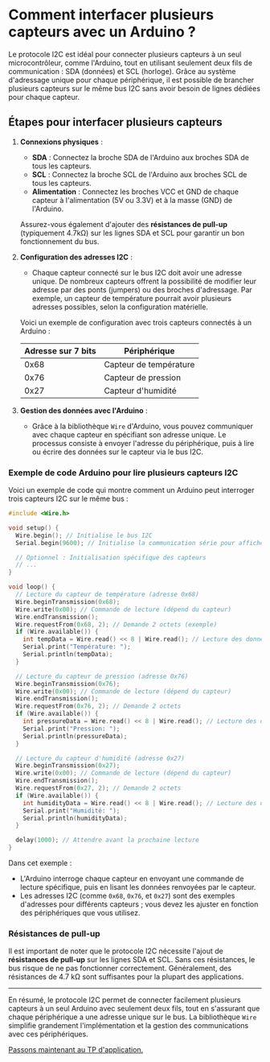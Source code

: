 # Comment interfacer plusieurs capteurs avec un Arduino ?

Le protocole I2C est idéal pour connecter plusieurs capteurs à un seul microcontrôleur, comme l'Arduino, tout en utilisant seulement deux fils de communication : SDA (données) et SCL (horloge). Grâce au système d'adressage unique pour chaque périphérique, il est possible de brancher plusieurs capteurs sur le même bus I2C sans avoir besoin de lignes dédiées pour chaque capteur.

## Étapes pour interfacer plusieurs capteurs

1. **Connexions physiques** :
   - **SDA** : Connectez la broche SDA de l'Arduino aux broches SDA de tous les capteurs.
   - **SCL** : Connectez la broche SCL de l'Arduino aux broches SCL de tous les capteurs.
   - **Alimentation** : Connectez les broches VCC et GND de chaque capteur à l'alimentation (5V ou 3.3V) et à la masse (GND) de l'Arduino.

   Assurez-vous également d'ajouter des **résistances de pull-up** (typiquement 4.7kΩ) sur les lignes SDA et SCL pour garantir un bon fonctionnement du bus.

2. **Configuration des adresses I2C** :
   - Chaque capteur connecté sur le bus I2C doit avoir une adresse unique. De nombreux capteurs offrent la possibilité de modifier leur adresse par des ponts (jumpers) ou des broches d'adressage. Par exemple, un capteur de température pourrait avoir plusieurs adresses possibles, selon la configuration matérielle.

   Voici un exemple de configuration avec trois capteurs connectés à un Arduino :

   | Adresse sur 7 bits | Périphérique               |
   | ------------------ | -------------------------- |
   | 0x68               | Capteur de température      |
   | 0x76               | Capteur de pression         |
   | 0x27               | Capteur d'humidité          |

3. **Gestion des données avec l'Arduino** :
   - Grâce à la bibliothèque `Wire` d'Arduino, vous pouvez communiquer avec chaque capteur en spécifiant son adresse unique. Le processus consiste à envoyer l'adresse du périphérique, puis à lire ou écrire des données sur le capteur via le bus I2C.

### Exemple de code Arduino pour lire plusieurs capteurs I2C

Voici un exemple de code qui montre comment un Arduino peut interroger trois capteurs I2C sur le même bus :

```cpp
#include <Wire.h>

void setup() {
  Wire.begin(); // Initialise le bus I2C
  Serial.begin(9600); // Initialise la communication série pour afficher les résultats

  // Optionnel : Initialisation spécifique des capteurs
  // ...
}

void loop() {
  // Lecture du capteur de température (adresse 0x68)
  Wire.beginTransmission(0x68);
  Wire.write(0x00); // Commande de lecture (dépend du capteur)
  Wire.endTransmission();
  Wire.requestFrom(0x68, 2); // Demande 2 octets (exemple)
  if (Wire.available()) {
    int tempData = Wire.read() << 8 | Wire.read(); // Lecture des données
    Serial.print("Température: ");
    Serial.println(tempData);
  }

  // Lecture du capteur de pression (adresse 0x76)
  Wire.beginTransmission(0x76);
  Wire.write(0x00); // Commande de lecture (dépend du capteur)
  Wire.endTransmission();
  Wire.requestFrom(0x76, 2); // Demande 2 octets
  if (Wire.available()) {
    int pressureData = Wire.read() << 8 | Wire.read(); // Lecture des données
    Serial.print("Pression: ");
    Serial.println(pressureData);
  }

  // Lecture du capteur d'humidité (adresse 0x27)
  Wire.beginTransmission(0x27);
  Wire.write(0x00); // Commande de lecture (dépend du capteur)
  Wire.endTransmission();
  Wire.requestFrom(0x27, 2); // Demande 2 octets
  if (Wire.available()) {
    int humidityData = Wire.read() << 8 | Wire.read(); // Lecture des données
    Serial.print("Humidité: ");
    Serial.println(humidityData);
  }

  delay(1000); // Attendre avant la prochaine lecture
}
```

Dans cet exemple :
- L'Arduino interroge chaque capteur en envoyant une commande de lecture spécifique, puis en lisant les données renvoyées par le capteur.
- Les adresses I2C (comme `0x68`, `0x76`, et `0x27`) sont des exemples d'adresses pour différents capteurs ; vous devez les ajuster en fonction des périphériques que vous utilisez.

### Résistances de pull-up
Il est important de noter que le protocole I2C nécessite l'ajout de **résistances de pull-up** sur les lignes SDA et SCL. Sans ces résistances, le bus risque de ne pas fonctionner correctement. Généralement, des résistances de 4.7 kΩ sont suffisantes pour la plupart des applications.

---

En résumé, le protocole I2C permet de connecter facilement plusieurs capteurs à un seul Arduino avec seulement deux fils, tout en s'assurant que chaque périphérique a une adresse unique sur le bus. La bibliothèque `Wire` simplifie grandement l'implémentation et la gestion des communications avec ces périphériques.

[Passons maintenant au TP d'application.](TP%ecran%LCD%calculatrice.md)